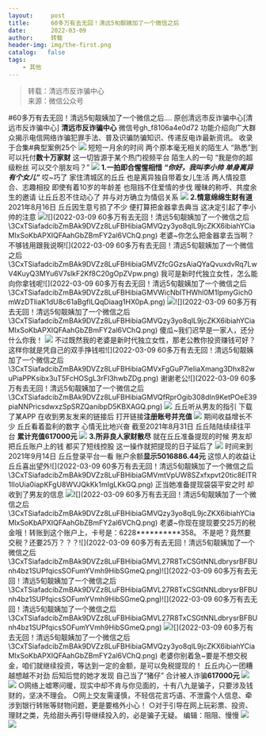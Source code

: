 ```yaml
---
layout:     post
title:      60多万有去无回！清远5旬靓姨加了一个微信之后
date:       2022-03-09
author:     转载
header-img: img/the-first.png
catalog:   false
tags:
    - 其他
---
```


<blockquote><p>转载：清远市反诈骗中心<br>
来源：微信公众号</p></blockquote>

#60多万有去无回！清远5旬靓姨加了一个微信之后....
原创清远市反诈骗中心[清远市反诈骗中心]
**清远市反诈骗中心**
微信号gh_f8106a4e0d72
功能介绍向广大群众揭示电信网络诈骗犯罪手法、普及识骗防骗知识、传递反电诈最新资讯。
收录于合集#典型案例25个
![]({{site.baseurl}}/postimg/3CxTSiafadcic5zyXUfbXLUClzlpaoknCpV4bErPg2kuuS97hoJJbNCtFOVZ9X0j5W26HDaregC5kibiaLGl8CPr9A.gif)
短短一月余的时间
两个原本毫无相关的陌生人
“熟悉”到可以托付**数十万家财**
这一切皆源于某个热门视频平台
陌生人的一句
“我是你的超级粉丝
可以交个朋友吗？”
![]({{site.baseurl}}/postimg/3CxTSiafadcibZmBAk9DVZz8LuFBHibiaGMV09LwTQvFiczI7dWREOicQeOqXOiajtcqcZzj0kTl23o3ddD0WLuGfBN4g.jpeg)
**1.一拍即合惺惺相惜**
_**“你好，我叫李小帅**_
_**单身离异有个女儿”**_
哎~巧了
家住清城区的丘丘
也是离异独自带着女儿生活
两人情投意合、志趣相投
即使有着10岁的年龄差
也阻挡不住爱情的步伐
暧昧的称呼、共度余生的邀请
让丘丘忍不住动心了
并与对方确立为情侣关系
![]({{site.baseurl}}/postimg/3CxTSiafadcibZmBAk9DVZz8LuFBHibiaGMVhkV5YX1Jjs7DGWDLU6TKeZwZQ1dbNGarThrb5oZpUdlOg7paBriavHQ.jpeg)
**2.情意绵绵生财有道**
2021年8月16日
丘丘因生意亏损了不少
便打算把金器拿去典当
这决定引起了李小帅的注意
![]({{site.baseurl}}/postimg/3CxTSiafadcibZmBAk9DVZz8LuFBHibiaGMVk5C6wcLaozDTUibRyTQVFOH7yeG2fR9ubjmibglmvfxpVZQuoicSF5iaZA.gif)![](2022-03-09
60多万有去无回！清远5旬靓姨加了一个微信之后\\3CxTSiafadcibZmBAk9DVZz8LuFBHibiaGMVQzy3yo8qIL9jcZKX6ibiahYCiaMlxSoKbAPXIQFAahGbZBmFY2al6VChQ.png)
老婆~你怎么把金器拿去当啊？不够钱用跟我说啊![](2022-03-09
60多万有去无回！清远5旬靓姨加了一个微信之后\\3CxTSiafadcibZmBAk9DVZz8LuFBHibiaGMVZfcGGzsAiaQYaQvuxdvRq7LwV4KuyQ3MYu6V7slkF2Kf8C20gOpZVpw.png)
我可是新时代独立女性，怎么能向你拿钱呢![](2022-03-09
60多万有去无回！清远5旬靓姨加了一个微信之后\\3CxTSiafadcibZmBAk9DVZz8LuFBHibiaGMVWicNbITHWhl0M1IpmyGich0mWzDTIiaK1dU8c61aBgfILQqDiaag1HX0pA.png)
![]({{site.baseurl}}/postimg/3CxTSiafadcibZmBAk9DVZz8LuFBHibiaGMVXkfzAeZ8adnCcrOZYHD2PyR8j3PhjzqJ90jeHibbDubxRwY6ia6ndxoQ.png)![](2022-03-09
60多万有去无回！清远5旬靓姨加了一个微信之后\\3CxTSiafadcibZmBAk9DVZz8LuFBHibiaGMVQzy3yo8qIL9jcZKX6ibiahYCiaMlxSoKbAPXIQFAahGbZBmFY2al6VChQ.png)
傻瓜~我们迟早是一家人，还分什么你我！
![]({{site.baseurl}}/postimg/3CxTSiafadcibZmBAk9DVZz8LuFBHibiaGMVQzy3yo8qIL9jcZKX6ibiahYCiaMlxSoKbAPXIQFAahGbZBmFY2al6VChQ.png)
不过既然我的老婆是新时代独立女性，那老公教你投资赚钱可好？这样你就是凭自己的双手挣钱啦![](2022-03-09
60多万有去无回！清远5旬靓姨加了一个微信之后\\3CxTSiafadcibZmBAk9DVZz8LuFBHibiaGMVxFgGuP7leIiaXmang3Dhx82wuPiaPPKsibx3uT5FcHOSgL3rFI3hwbZDg.png)
谢谢老公![](2022-03-09
60多万有去无回！清远5旬靓姨加了一个微信之后\\3CxTSiafadcibZmBAk9DVZz8LuFBHibiaGMVQfRprOgib308dIn9KetPOeE39piaNNPricsdwxzSpSRZQanibpD5KBXAGQ.png)
![]({{site.baseurl}}/postimg/3CxTSiafadcibZmBAk9DVZz8LuFBHibiaGMVXkfzAeZ8adnCcrOZYHD2PyR8j3PhjzqJ90jeHibbDubxRwY6ia6ndxoQ.png)
丘丘听从男友的指引
下载了某APP
在收到男友发来的链接后
打开链接**注册账号并充值**
![]({{site.baseurl}}/postimg/3CxTSiafadcibZmBAk9DVZz8LuFBHibiaGMVhsJNR3VXicKSDS6dyVbnhKCntJP83D0vzspQIUaTu2dlT6bfn9h4NXQ.jpeg)
期间收益增长不少
丘丘看着盈利的数字
心情无比地兴奋
截至2021年8月31日
丘丘陆陆续续往平台
**累计充值617000元**
![]({{site.baseurl}}/postimg/3CxTSiafadcibZmBAk9DVZz8LuFBHibiaGMVkVJ3k3iauAHPDjhiaL8tX82XWIuDMsw5qu6K8g9BWibLNRIkZVox5FibNg.jpeg)
**3.所非良人家财散尽**
就在丘丘准备提现的时候
男友却把丘丘账户上的钱
都买了短线控股
这一操作就把提现的日子延后了
![]({{site.baseurl}}/postimg/3CxTSiafadcibZmBAk9DVZz8LuFBHibiaGMV4raxkgh7LkVdE2yz7YnthjVUTMFiawxkklH2Mse0zwAATQsjuiaKE1Aw.jpeg)
时间来到2021年9月14日
丘丘登录平台一看
账户余额**显示5016886.44元**
这惊人的收益让丘丘喜出望外![](2022-03-09
60多万有去无回！清远5旬靓姨加了一个微信之后\\3CxTSiafadcibZmBAk9DVZz8LuFBHibiaGMVmtVpUW8SZxfxpvt20tic8ElTR1IIoUia0iapKFgU8WVJQkKk1mIgLKkGQ.png)
正当她准备提现袋袋平安之时
却收到了男友的信息
![]({{site.baseurl}}/postimg/7QRTvkK2qC6zUP9gShKxKeKvjyQFJdqfaNmjSdSFItodyDs4G28Ia6KAxicferaJFoF7LHqlgo9KRu4IQOcu9dg.gif)![](2022-03-09
60多万有去无回！清远5旬靓姨加了一个微信之后\\3CxTSiafadcibZmBAk9DVZz8LuFBHibiaGMVQzy3yo8qIL9jcZKX6ibiahYCiaMlxSoKbAPXIQFAahGbZBmFY2al6VChQ.png)
老婆~你现在提现要交25万的税金哦！转账到这个账户上，卡号是：6228**********358。
不是吧？竟然要交税？还要25万？？？![](2022-03-09
60多万有去无回！清远5旬靓姨加了一个微信之后\\3CxTSiafadcibZmBAk9DVZz8LuFBHibiaGMVL27R8TxCSGtNNLdbrysrBFBUnh4bz1SUPfqicsSOFumYVmh9HibSGmeQ.png)![](2022-03-09
60多万有去无回！清远5旬靓姨加了一个微信之后\\3CxTSiafadcibZmBAk9DVZz8LuFBHibiaGMVL27R8TxCSGtNNLdbrysrBFBUnh4bz1SUPfqicsSOFumYVmh9HibSGmeQ.png)![](2022-03-09
60多万有去无回！清远5旬靓姨加了一个微信之后\\3CxTSiafadcibZmBAk9DVZz8LuFBHibiaGMVL27R8TxCSGtNNLdbrysrBFBUnh4bz1SUPfqicsSOFumYVmh9HibSGmeQ.png)
![]({{site.baseurl}}/postimg/3CxTSiafadcibZmBAk9DVZz8LuFBHibiaGMVXkfzAeZ8adnCcrOZYHD2PyR8j3PhjzqJ90jeHibbDubxRwY6ia6ndxoQ.png)![](2022-03-09
60多万有去无回！清远5旬靓姨加了一个微信之后\\3CxTSiafadcibZmBAk9DVZz8LuFBHibiaGMVQzy3yo8qIL9jcZKX6ibiahYCiaMlxSoKbAPXIQFAahGbZBmFY2al6VChQ.png)
老婆你别着急~要是不想交税金，咱们就继续投资，等达到一定的金额，是可以免税提现的！
丘丘内心一团糟
越想越不对劲
后知后觉的她才发现
自己当了“猪仔”
合计被人诈骗**617000元**
![]({{site.baseurl}}/postimg/3CxTSiafadcibZmBAk9DVZz8LuFBHibiaGMVVKsGrV1TxzC3mcricmoUqoXJfq8yvxfNQOobTXKtqJfIIscrftKT6RA.jpeg)
![]({{site.baseurl}}/postimg/3CxTSiafadcicSrq1TuCGjeg2XR8pkWTQy35zoTPIMPXzr1WuAj8qB3ZcbcVDsHhONZTzWhicTwzmQkTa4MDFcIyg.png)
○网络上嘘寒问暖，现实中却不肯与你见面的，十有八九是骗子，只要涉及钱财的，坚决不理会。
○网上交友需谨慎，不轻信花言巧语、不泄露个人信息、牵涉到银行转账等财物问题，更是要格外小心！
○对于引导在网上玩彩票、投资、理财之类，先给甜头再引导继续投入的，必是骗子无疑。
编辑：阻阻、慢慢
![]({{site.baseurl}}/postimg/SUycX2yckdJ5YVVCpDYl0c5CbMTO3KgBTesbSxe5zKHlm2GQsTWAFTgswCXscN6Y9vuJHFcE77orSK7ClzYOdg.jpeg)
![]({{site.baseurl}}/postimg/3CxTSiafadcic5zyXUfbXLUClzlpaoknCpErldQhhamfG7KH1qHGrr3icT9iaAoE1B4noSO7EewO2k8fys5pMuaoog.gif)
